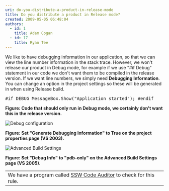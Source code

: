 ```yaml
---
uri: do-you-distribute-a-product-in-release-mode
title: Do you distribute a product in Release mode?
created: 2009-05-05 06:48:04
authors:
  - id: 1
    title: Adam Cogan
  - id: 17
    title: Ryan Tee
---
```





<span class='intro'> We like to have debugging information in our application, so that we can view the line number information in the stack trace. However, we won't release our product in Debug mode, for example if we use &quot;#if Debug&quot; statement in our code we don't want them to be compiled in the release version. If we want line numbers, we simply need <b>Debugging Information</b>. You can change an option in the project settings so these will be generated in when using Release build. 
 </span>


  <dl class="goodCode">
    <dt>
    <pre>#if DEBUG MessageBox.Show(&quot;Application started&quot;); #endif</pre>
    </dt>
</dl>
<b>Figure&#58; Code that should only run in Debug mode, we certainly don't want this in the release version.</b>
<dl class="goodImage">
    <dt><img style="border-bottom&#58;0px solid;border-left&#58;0px solid;border-top&#58;0px solid;border-right&#58;0px solid;" border="0" alt="Debug configuration" src="/PublishingImages/DebugConfiguration.gif" /> </dt>
</dl>
<b>Figure&#58; Set&#160;&quot;Generate Debugging Information&quot; to True on the project properties page (VS 2003).</b>
<dl class="goodImage">
    <dt><img style="border-bottom&#58;0px solid;border-left&#58;0px solid;border-top&#58;0px solid;border-right&#58;0px solid;" border="0" alt="Advanced Build Settings" src="/PublishingImages/VS2005AdvancedBuildSettings.gif" /> </dt>
</dl>
<b>Figure&#58; Set&#160;&quot;Debug Info&quot; to &quot;pdb-only&quot; on the Advanced Build Settings page (VS 2005).</b>
<table id="table30" class="clsSSWProductTable" cellspacing="2" summary="Code Auditor" cellpadding="2">
    <tbody>
        <tr>
            <td>We have a program called <a href="http&#58;//www.ssw.com.au/ssw/CodeAuditor/Default.aspx">SSW Code Auditor</a> to check for this rule.</td>
        </tr>
    </tbody>
</table>



